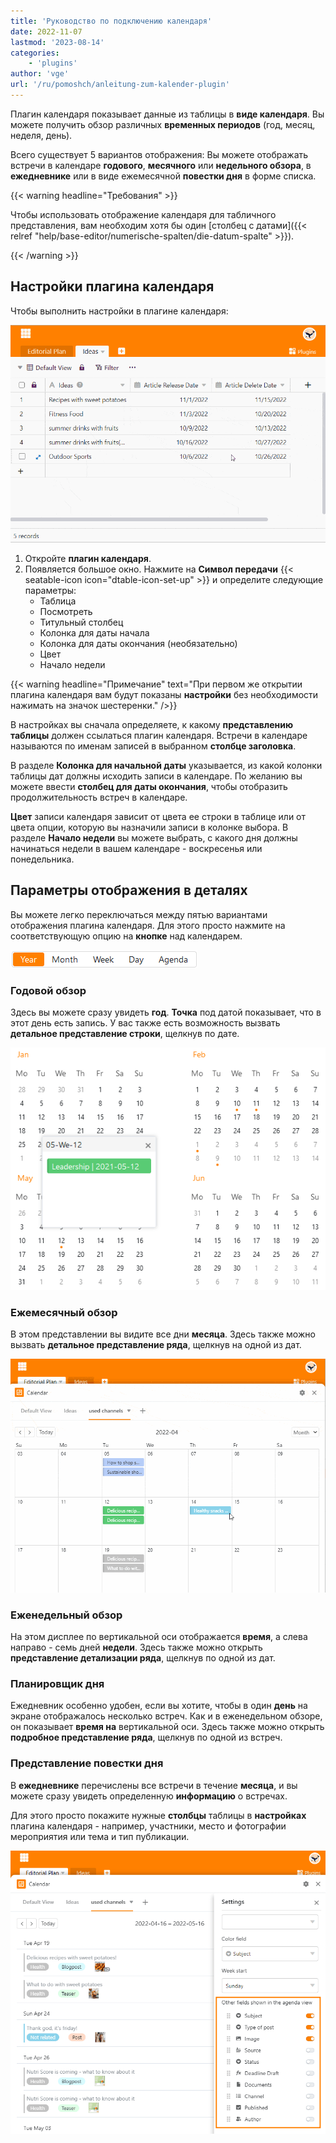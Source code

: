 ```yaml
---
title: 'Руководство по подключению календаря'
date: 2022-11-07
lastmod: '2023-08-14'
categories:
    - 'plugins'
author: 'vge'
url: '/ru/pomoshch/anleitung-zum-kalender-plugin'
---
```


Плагин календаря показывает данные из таблицы в **виде календаря**. Вы можете получить обзор различных **временных периодов** (год, месяц, неделя, день).

Всего существует 5 вариантов отображения: Вы можете отображать встречи в календаре **годового**, **месячного** или **недельного обзора**, в **ежедневнике** или в виде ежемесячной **повестки дня** в форме списка.

{{< warning  headline="Требования" >}}

Чтобы использовать отображение календаря для табличного представления, вам необходим хотя бы один [столбец с датами]({{< relref "help/base-editor/numerische-spalten/die-datum-spalte" >}}).

{{< /warning >}}

## Настройки плагина календаря

Чтобы выполнить настройки в плагине календаря:

![Инструкции для плагина календаря](images/Anleitung-zum-Kalender-Plugin.gif)

1. Откройте **плагин календаря**.
2. Появляется большое окно. Нажмите на **Символ передачи** {{< seatable-icon icon="dtable-icon-set-up" >}} и определите следующие параметры:
    - Таблица
    - Посмотреть
    - Титульный столбец
    - Колонка для даты начала
    - Колонка для даты окончания (необязательно)
    - Цвет
    - Начало недели

{{< warning  headline="Примечание"  text="При первом же открытии плагина календаря вам будут показаны **настройки** без необходимости нажимать на значок шестеренки." />}}

В настройках вы сначала определяете, к какому **представлению таблицы** должен ссылаться плагин календаря. Встречи в календаре называются по именам записей в выбранном **столбце заголовка**.

В разделе **Колонка для начальной даты** указывается, из какой колонки таблицы дат должны исходить записи в календаре. По желанию вы можете ввести **столбец для даты окончания**, чтобы отобразить продолжительность встреч в календаре.

**Цвет** записи календаря зависит от цвета ее строки в таблице или от цвета опции, которую вы назначили записи в колонке выбора. В разделе **Начало недели** вы можете выбрать, с какого дня должны начинаться недели в вашем календаре - воскресенья или понедельника.

## Параметры отображения в деталях

Вы можете легко переключаться между пятью вариантами отображения плагина календаря. Для этого просто нажмите на соответствующую опцию на **кнопке** над календарем.

![Параметры отображения плагина календаря](images/Darstellungsoptionen-des-Kalender-Plugins.png)

### Годовой обзор

Здесь вы можете сразу увидеть **год**. **Точка** под датой показывает, что в этот день есть запись. У вас также есть возможность вызвать **детальное представление строки**, щелкнув по дате.

![Обзор года в плагине календаря](images/Jahresueberblick-im-Kalender-Plugin.png)

### Ежемесячный обзор

В этом представлении вы видите все дни **месяца**. Здесь также можно вызвать **детальное представление ряда**, щелкнув на одной из дат.

![Просмотр месяца](images/monatsansicht.gif)

### Еженедельный обзор

На этом дисплее по вертикальной оси отображается **время**, а слева направо - семь дней **недели**. Здесь также можно открыть **представление детализации ряда**, щелкнув по одной из дат.

### Планировщик дня

Ежедневник особенно удобен, если вы хотите, чтобы в один **день** на экране отображалось несколько встреч. Как и в еженедельном обзоре, он показывает **время на** вертикальной оси. Здесь также можно открыть **подробное представление ряда**, щелкнув по одной из встреч.

### Представление повестки дня

В **ежедневнике** перечислены все встречи в течение **месяца**, и вы можете сразу увидеть определенную **информацию** о встречах.

Для этого просто покажите нужные **столбцы** таблицы в **настройках** плагина календаря - например, участники, место и фотографии мероприятия или тема и тип публикации.

![Настройки просмотра повестки дня](images/agenda-view-einstellungen.png)
